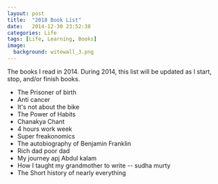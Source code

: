 ```yaml
---
layout: post
title:  "2018 Book List"
date:   2014-12-30 23:52:38
categories: Life
tags: [Life, Learning, Books]
image:
  background: witewall_3.png
---
```

The books I read in 2014. During 2014, this list will be updated as I start, stop, and/or finish books.


- The Prisoner of birth 
- Anti cancer
- It's not about the bike
- The Power of Habits
- Chanakya Chant
- 4 hours work week
- Super freakonomics
- The autobiography of Benjamin Franklin
- Rich dad poor dad
- My journey apj Abdul kalam
- How I taught my grandmother to write -- sudha murty
- The Short history of nearly everything